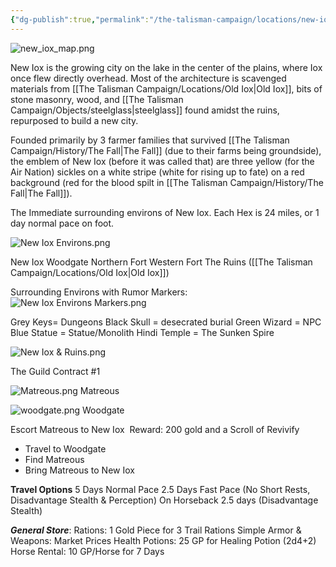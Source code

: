 ```yaml
---
{"dg-publish":true,"permalink":"/the-talisman-campaign/locations/new-iox/","noteIcon":""}
---
```


![new_iox_map.png](/img/user/The%20Talisman%20Campaign/Locations/new_iox_map.png)


New Iox is the growing city on the lake in the center of the plains, where Iox once flew directly overhead. Most of the architecture is scavenged materials from [[The Talisman Campaign/Locations/Old Iox\|Old Iox]], bits of stone masonry, wood, and [[The Talisman Campaign/Objects/steelglass\|steelglass]] found amidst the ruins, repurposed to build a new city. 

Founded primarily by 3 farmer families that survived [[The Talisman Campaign/History/The Fall\|The Fall]] (due to their farms being groundside), the emblem of New Iox (before it was called that) are three yellow (for the Air Nation) sickles on a white stripe (white for rising up to fate) on a red background (red for the blood spilt in [[The Talisman Campaign/History/The Fall\|The Fall]]).

The Immediate surrounding environs of New Iox. 
Each Hex is 24 miles, or 1 day normal pace on foot.


![New Iox Environs.png](/img/user/The%20Talisman%20Campaign/Locations/New%20Iox%20Environs.png)



New Iox
Woodgate 
Northern Fort
Western Fort
The Ruins ([[The Talisman Campaign/Locations/Old Iox\|Old Iox]])

Surrounding Environs with Rumor Markers:
![New Iox Environs Markers.png](/img/user/The%20Talisman%20Campaign/Locations/New%20Iox%20Environs%20Markers.png)

Grey Keys= Dungeons
Black Skull = desecrated burial
Green Wizard = NPC
Blue Statue = Statue/Monolith
Hindi Temple = The Sunken Spire



![New Iox & Ruins.png](/img/user/The%20Talisman%20Campaign/Locations/New%20Iox%20&%20Ruins.png)



The Guild Contract #1

![Matreous.png](/img/user/The%20Talisman%20Campaign/NPCs/Matreous.png)
Matreous

![woodgate.png](/img/user/The%20Talisman%20Campaign/Locations/woodgate.png)
Woodgate

Escort Matreous to New Iox 
Reward: 200 gold and a Scroll of Revivify 
- Travel to Woodgate
- Find Matreous
- Bring Matreous to New Iox
  
**Travel Options**
	5 Days Normal Pace
	2.5 Days Fast Pace (No Short Rests, Disadvantage Stealth & Perception)
	On Horseback 2.5 days (Disadvantage Stealth)
	
***General Store***: 
	Rations: 1 Gold Piece for 3 Trail Rations
	Simple Armor & Weapons: Market Prices
	Health Potions: 25 GP for Healing Potion (2d4+2)
	Horse Rental: 10 GP/Horse for 7 Days